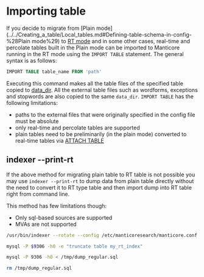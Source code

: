 # Importing table

If you decide to migrate from [Plain mode](../../Creating_a_table/Local_tables.md#Defining-table-schema-in-config-%28Plain mode%29) to [RT mode](../../Creating_a_table/Local_tables.md#Online-schema-management-%28RT-mode%29) and in some other cases, real-time and percolate tables built in the Plain mode can be imported to Manticore running in the RT mode using the `IMPORT TABLE` statement. The general syntax is as follows:

```sql
IMPORT TABLE table_name FROM 'path'
```

Executing this command makes all the table files of the specified table copied to [data_dir](../../Server_settings/Searchd.md#data_dir). All the external table files such as wordforms, exceptions and stopwords are also copied to the same `data_dir`.
`IMPORT TABLE` has the following limitations:
* paths to the external files that were originally specified in the config file must be absolute
* only real-time and percolate tables are supported
* plain tables need to be preliminarily (in the plain mode) converted to real-time tables via [ATTACH TABLE](../../Adding_data_from_external_storages/Adding_data_to_tables/Attaching_a_plain_table_to_RT_table.md)

## indexer --print-rt

<!-- example print_rt -->
If the above method for migrating plain table to RT table is not possible you may use `indexer --print-rt` to dump data from plain table directly without the need to convert it to RT type table and then import dump into RT table right from command line.

This method has few limitations though:
* Only sql-based sources are supported
* MVAs are not supported

<!-- request -->
```bash
/usr/bin/indexer --rotate --config /etc/manticoresearch/manticore.conf --print-rt my_rt_index my_plain_index > /tmp/dump_regular.sql

mysql -P $9306 -h0 -e "truncate table my_rt_index"

mysql -P 9306 -h0 < /tmp/dump_regular.sql

rm /tmp/dump_regular.sql
```
<!-- end -->
